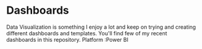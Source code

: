 # Dashboards
Data Visualization is something I enjoy a lot and keep on trying and creating different dashboards and templates.
You'll find few of my recent dashboards in this repository. 
Platform :Power BI
